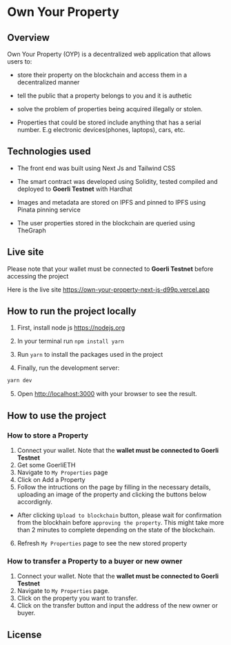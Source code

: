 # Own Your Property

## Overview

Own Your Property (OYP) is a decentralized web application that allows users to:

- store their property on the blockchain and access them in a decentralized manner

- tell the public that a property belongs to you and it is authetic

- solve the problem of properties being acquired illegally or stolen.

- Properties that could be stored include anything that has a serial number. E.g electronic devices(phones, laptops), cars, etc.

## Technologies used

- The front end was built using Next Js and Tailwind CSS

- The smart contract was developed using Solidity, tested compiled and deployed to **Goerli Testnet** with Hardhat

- Images and metadata are stored on IPFS and pinned to IPFS using Pinata pinning service

- The user properties stored in the blockchain are queried using TheGraph

## Live site

Please note that your wallet must be connected to **Goerli Testnet** before accessing the project

Here is the live site https://own-your-property-next-js-d99p.vercel.app

## How to run the project locally

1. First, install node js https://nodejs.org

2. In your terminal run `npm install yarn`

3. Run `yarn` to install the packages used in the project

4. Finally, run the development server:

```bash
yarn dev
```

5. Open [http://localhost:3000](http://localhost:3000) with your browser to see the result.

## How to use the project

### How to store a Property

1. Connect your wallet. Note that the **wallet must be connected to Goerli Testnet**
2. Get some GoerliETH
3. Navigate to `My Properties` page
4. Click on Add a Property
5. Follow the intructions on the page by filling in the necessary details, uploading an image of the property and clicking the buttons below accordignly.

- After clicking `Upload to blockchain` button, please wait for confirmation from the blockhain before `approving the property`. This might take more than 2 minutes to complete depending on the state of the blockchain.

6. Refresh `My Properties` page to see the new stored property

### How to transfer a Property to a buyer or new owner

1. Connect your wallet. Note that the **wallet must be connected to Goerli Testnet**
2. Navigate to `My Properties` page.
3. Click on the property you want to transfer.
4. Click on the transfer button and input the address of the new owner or buyer.

## License
